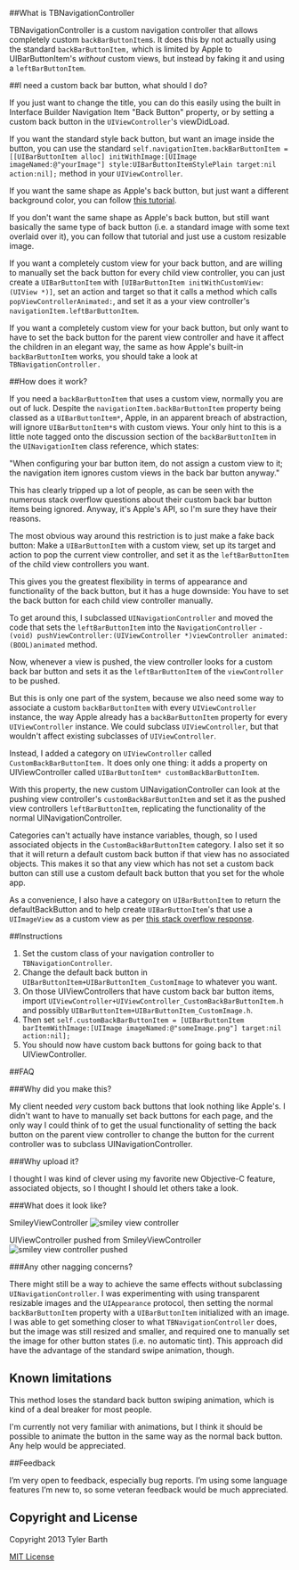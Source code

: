 ##What is TBNavigationController

TBNavigationController is a custom navigation controller that allows completely custom `backBarButtonItem`s. It does this by not actually using the standard `backBarButtonItem,` which is limited by Apple to UIBarButtonItem's *without* custom views, but instead by faking it and using a `leftBarButtonItem`. 

##I need a custom back bar button, what should I do?

If you just want to change the title, you can do this easily using the built in Interface Builder Navigation Item "Back Button" property, or by setting a custom back button in the `UIViewController`'s viewDidLoad.

If you want the standard style back button, but want an image inside the button, you can use the standard `self.navigationItem.backBarButtonItem = [[UIBarButtonItem alloc] initWithImage:[UIImage imageNamed:@"yourImage"] style:UIBarButtonItemStylePlain target:nil action:nil];` method in your `UIViewController`.

If you want the same shape as Apple's back button, but just want a different background color, you can follow [this tutorial](http://www.raywenderlich.com/4344/user-interface-customization-in-ios-5 "Ray Wenderlich, UI customization in iOS 5").

If you don't want the same shape as Apple's back button, but still want basically the same type of back button (i.e. a standard image with some text overlaid over it), you can follow that tutorial and just use a custom resizable image. 

If you want a completely custom view for your back button, and are willing to manually set the back button for every child view controller, you can just create a `UIBarButtonItem` with `[UIBarButtonItem initWithCustomView:(UIView *)]`, set an action and target so that it calls a method which calls `popViewControllerAnimated:`, and set it as a your view controller's `navigationItem.leftBarButtonItem`.  

If you want a completely custom view for your back button, but only want to have to set the back button for the parent view controller and have it affect the children in an elegant way, the same as how Apple's built-in `backBarButtonItem` works, you should take a look at `TBNavigationController.`

##How does it work?

If you need a `backBarButtonItem` that uses a custom view, normally you are out of luck. Despite the `navigationItem.backBarButtonItem` property being classed as a `UIBarButtonItem*`, Apple, in an apparent breach of abstraction, will ignore `UIBarButtonItem*`s with custom views. Your only hint to this is a little note tagged onto the discussion section of the `backBarButtonItem` in the `UINavigationItem` class reference, which states: 

"When configuring your bar button item, do not assign a custom view to it; the navigation item ignores custom views in the back bar button anyway."

This has clearly tripped up a lot of people, as can be seen with the numerous stack overflow questions about their custom back bar button items being ignored. Anyway, it's Apple's API, so I'm sure they have their reasons.

The most obvious way around this restriction is to just make a fake back button: Make a `UIBarButtonItem` with a custom view, set up its target and action to pop the current view controller, and set it as the `leftBarButtonItem` of the child view controllers you want.

This gives you the greatest flexibility in terms of appearance and functionality of the back button, but it has a huge downside: You have to set the back button for each child view controller manually.

To get around this, I subclassed `UINavigationController` and moved the code that sets the `leftBarButtonItem` into the `NavigationController` `- (void) pushViewController:(UIViewController *)viewController animated:(BOOL)animated` method. 

Now, whenever a view is pushed, the view controller looks for a custom back bar button and sets it as the `leftBarButtonItem` of the `viewController` to be pushed.

But this is only one part of the system, because we also need some way to associate a custom `backBarButtonItem` with every `UIViewController` instance, the way Apple already has a `backBarButtonItem` property for every `UIViewController` instance. We could subclass `UIViewController`, but that wouldn't affect existing subclasses of `UIViewController`. 

Instead, I added a category on `UIViewController` called `CustomBackBarButtonItem.` It does only one thing: it adds a property on UIViewController called `UIBarButtonItem* customBackBarButtonItem`.  

With this property, the new custom UINavigationController can look at the pushing view controller's `customBackBarButtonItem` and set it as the pushed view controllers `leftBarButtonItem`, replicating the functionality of the normal UINavigationController.

Categories can't actually have instance variables, though, so I used associated objects in the `CustomBackBarButtonItem` category. I also set it so that it will return a default custom back button if that view has no associated objects. This makes it so that any view which has not set a custom back button can still use a custom default back button that you set for the whole app. 

As a convenience, I also have a category on `UIBarButtonItem` to return the defaultBackButton and to help create `UIBarButtonItem`'s that use a `UIImageView` as a custom view as per [this stack overflow response](http://stackoverflow.com/a/13626345/1016515 "A category on UIBarButtonItem"). 

##Instructions

1. Set the custom class of your navigation controller to `TBNavigationController`.
2. Change the default back button in `UIBarButtonItem+UIBarButtonItem_CustomImage` to whatever you want.
3. On those UIViewControllers that have custom back bar button items, import `UIViewController+UIViewController_CustomBackBarButtonItem.h` and possibly `UIBarButtonItem+UIBarButtonItem_CustomImage.h`.
4. Then set `self.customBackBarButtonItem = [UIBarButtonItem barItemWithImage:[UIImage imageNamed:@"someImage.png"] target:nil action:nil];`
5. You should now have custom back buttons for going back to that UIViewController.

##FAQ

###Why did you make this?

My client needed *very* custom back buttons that look nothing like Apple's. I didn't want to have to manually set back buttons for each page, and the only way I could think of to get the usual functionality of setting the back button on the parent view controller to change the button for the current controller was to subclass UINavigationController.

###Why upload it?

I thought I was kind of clever using my favorite new Objective-C feature, associated objects, so I thought I should let others take a look. 

###What does it look like?

SmileyViewController
![smiley view controller]()

UIViewController pushed from SmileyViewController
![smiley view controller pushed]()

###Any other nagging concerns?

There might still be a way to achieve the same effects without subclassing `UINavigationController`. I was experimenting with using transparent resizable images and the `UIAppearance` protocol, then setting the normal `backBarButtonItem` property with a `UIBarButtonItem` initialized with an image. I was able to get something closer to what `TBNavigationController` does, but the image was still resized and smaller, and required one to manually set the image for other button states (i.e. no automatic tint). This approach did have the advantage of the standard swipe animation, though. 

## Known limitations

This method loses the standard back button swiping animation, which is kind of a deal breaker for most people. 

I'm currently not very familiar with animations, but I think it should be possible to animate the button in the same way as the normal back button. Any help would be appreciated. 

##Feedback

I’m very open to feedback, especially bug reports. I’m using some language features I’m new to, so some veteran feedback would be much appreciated.

## Copyright and License

Copyright 2013 Tyler Barth

[MIT License](http://opensource.org/licenses/MIT "license")
